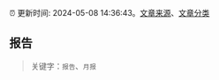 :alarm_clock: 更新时间: 2024-05-08 14:36:43。[文章来源](/README.md)、[文章分类](/TAGS.md)

## 报告


> 关键字：`报告`、`月报`



